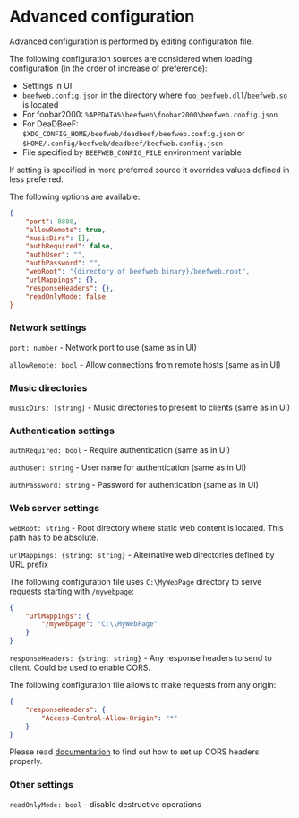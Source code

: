 # Advanced configuration

Advanced configuration is performed by editing configuration file.

The following configuration sources are considered when loading configuration (in the order of increase of preference):

- Settings in UI
- `beefweb.config.json` in the directory where `foo_beefweb.dll`/`beefweb.so` is located
- For foobar2000: `%APPDATA%\beefweb\foobar2000\beefweb.config.json`
- For DeaDBeeF: `$XDG_CONFIG_HOME/beefweb/deadbeef/beefweb.config.json` or `$HOME/.config/beefweb/deadbeef/beefweb.config.json`
- File specified by `BEEFWEB_CONFIG_FILE` environment variable

If setting is specified in more preferred source it overrides values defined in less preferred.

The following options are available:

```json
{
    "port": 8880,
    "allowRemote": true,
    "musicDirs": [],
    "authRequired": false,
    "authUser": "",
    "authPassword": "",
    "webRoot": "{directory of beefweb binary}/beefweb.root",
    "urlMappings": {},
    "responseHeaders": {},
    "readOnlyMode: false
}
```

### Network settings

`port: number` - Network port to use (same as in UI)

`allowRemote: bool` - Allow connections from remote hosts (same as in UI)

### Music directories

`musicDirs: [string]` - Music directories to present to clients (same as in UI)

### Authentication settings

`authRequired: bool` - Require authentication (same as in UI)

`authUser: string` - User name for authentication (same as in UI)

`authPassword: string` - Password for authentication (same as in UI)

### Web server settings

`webRoot: string` - Root directory where static web content is located. This path has to be absolute.

`urlMappings: {string: string}` - Alternative web directories defined by URL prefix

The following configuration file uses `C:\MyWebPage` directory to serve requests starting with `/mywebpage`:

```json
{
    "urlMappings": {
        "/mywebpage": "C:\\MyWebPage"
    }
}
```


`responseHeaders: {string: string}` - Any response headers to send to client. Could be used to enable CORS.

The following configuration file allows to make requests from any origin:

```json
{
    "responseHeaders": {
        "Access-Control-Allow-Origin": "*"
    }
}
```

Please read [documentation](https://developer.mozilla.org/en-US/docs/Web/HTTP/CORS) to find out how to set up CORS headers properly.

### Other settings

`readOnlyMode: bool` - disable destructive operations
